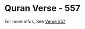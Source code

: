 # Quran Verse - 557 

For more infos, See [Verse 557](https://www.quranbookk.com/quran/search?q=557)